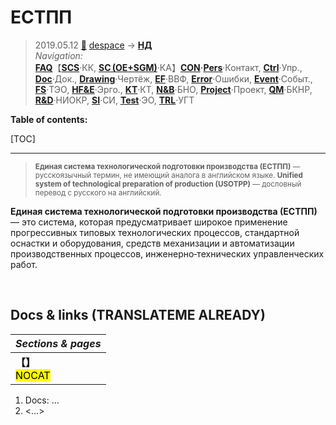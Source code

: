 # ЕСТПП
> 2019.05.12 [🚀](../../index/index.md) [despace](index.md) → **[НД](doc.md#НД)**  
> *Navigation:*  
> **[FAQ](faq.md)**【**[SCS](scs.md)**·КК, **[SC (OE+SGM)](sc.md)**·КА】**[CON](contact.md)·[Pers](person.md)**·Контакт, **[Ctrl](control.md)**·Упр., **[Doc](doc.md)**·Док., **[Drawing](drawing.md)**·Чертёж, **[EF](ef.md)**·ВВФ, **[Error](error.md)**·Ошибки, **[Event](event.md)**·Событ., **[FS](fs.md)**·ТЭО, **[HF&E](hfe.md)**·Эрго., **[KT](kt.md)**·КТ, **[N&B](nnb.md)**·БНО, **[Project](project.md)**·Проект, **[QM](qm.md)**·БКНР, **[R&D](rnd.md)**·НИОКР, **[SI](si.md)**·СИ, **[Test](test.md)**·ЭО, **[TRL](trl.md)**·УГТ

**Table of contents:**

[TOC]

---

> <small>**Единая система технологической подготовки производства (ЕСТПП)** — русскоязычный термин, не имеющий аналога в английском языке. **Unified system of technological preparation of production (USOTPP)** — дословный перевод с русского на английский.</small>

**Единая система технологической подготовки производства (ЕСТПП)** — это система, которая предусматривает широкое применение прогрессивных типовых технологических процессов, стандартной оснастки и оборудования, средств механизации и автоматизации производственных процессов, инженерно‑технических управленческих работ.



<p style="page-break-after:always"> </p>

## Docs & links (TRANSLATEME ALREADY)
|*Sections & pages*|
|:-|
|**【[](.md)】**<br> <mark>NOCAT</mark>|

   1. Docs: …
   1. <…>
